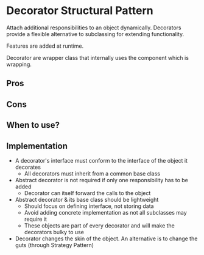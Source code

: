 # Decorator Structural Pattern

Attach additional responsibilities to an object dynamically.
Decorators provide a flexible alternative to subclassing for extending functionality.

Features are added at runtime.

Decorator are wrapper class that internally uses the component which is wrapping.

## Pros

## Cons

## When to use?

## Implementation

- A decorator's interface must conform to the interface of the object it decorates
    - All decorators must inherit from a common base class
- Abstract decorator is not required if only one responsibility has to be added
    - Decorator can itself forward the calls to the object
- Abstract decorator & its base class should be lightweight
    - Should focus on defining interface, not storing data
    - Avoid adding concrete implementation as not all subclasses may require it
    - These objects are part of every decorator and will make the decorators bulky to use
- Decorator changes the skin of the object. An alternative is to change the guts (through Strategy Pattern)
